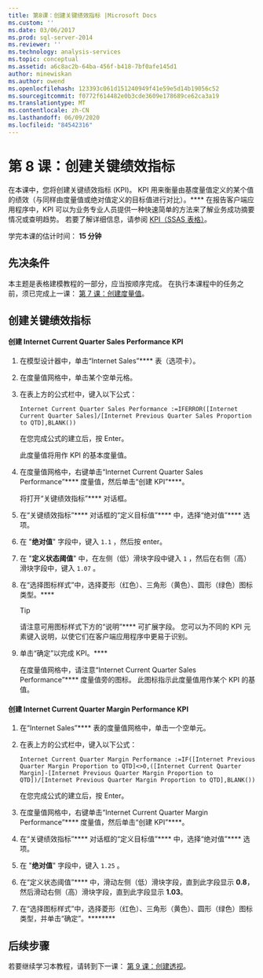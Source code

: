 ```yaml
---
title: 第8课：创建关键绩效指标 |Microsoft Docs
ms.custom: ''
ms.date: 03/06/2017
ms.prod: sql-server-2014
ms.reviewer: ''
ms.technology: analysis-services
ms.topic: conceptual
ms.assetid: a6c8ac2b-64ba-456f-b418-7bf0afe145d1
author: minewiskan
ms.author: owend
ms.openlocfilehash: 123393c061d151240949f41e59e5d14b19056c52
ms.sourcegitcommit: f0772f614482e0b3cde3609e178689ce62ca3a19
ms.translationtype: MT
ms.contentlocale: zh-CN
ms.lasthandoff: 06/09/2020
ms.locfileid: "84542316"
---
```

# <a name="lesson-8-create-key-performance-indicators"></a>第 8 课：创建关键绩效指标
  在本课中，您将创建关键绩效指标 (KPI)。 KPI 用来衡量由基度量值定义的某个值的绩效（与同样由度量值或绝对值定义的目标值进行对比）。**** 在报告客户端应用程序中，KPI 可以为业务专业人员提供一种快速简单的方法来了解业务成功摘要情况或查明趋势。 若要了解详细信息，请参阅 [KPI（SSAS 表格）](tabular-models/kpis-ssas-tabular.md)。  
  
 学完本课的估计时间： **15 分钟**  
  
## <a name="prerequisites"></a>先决条件  
 本主题是表格建模教程的一部分，应当按顺序完成。 在执行本课程中的任务之前，须已完成上一课： [第 7 课：创建度量值](lesson-6-create-measures.md)。  
  
## <a name="create-key-performance-indicators"></a>创建关键绩效指标  
  
#### <a name="to-create-an-internet-current-quarter-sales-performance-kpi"></a>创建 Internet Current Quarter Sales Performance KPI  
  
1.  在模型设计器中，单击“Internet Sales”**** 表（选项卡）。  
  
2.  在度量值网格中，单击某个空单元格。  
  
3.  在表上方的公式栏中，键入以下公式：  
  
     `Internet Current Quarter Sales Performance :=IFERROR([Internet Current Quarter Sales]/[Internet Previous Quarter Sales Proportion to QTD],BLANK())`  
  
     在您完成公式的建立后，按 Enter。  
  
     此度量值将用作 KPI 的基本度量值。  
  
4.  在度量值网格中，右键单击“Internet Current Quarter Sales Performance”**** 度量值，然后单击“创建 KPI”****。  
  
     将打开“关键绩效指标”**** 对话框。  
  
5.  在“关键绩效指标”**** 对话框的“定义目标值”**** 中，选择“绝对值”**** 选项。  
  
6.  在 "**绝对值**" 字段中，键入 `1.1` ，然后按 enter。  
  
7.  在 "**定义状态阈值**" 中，在左侧（低）滑块字段中键入 `1` ，然后在右侧（高）滑块字段中，键入 `1.07` 。  
  
8.  在“选择图标样式”中，选择菱形（红色）、三角形（黄色）、圆形（绿色）图标类型。****  
  
    > [!TIP]  
    >  请注意可用图标样式下方的“说明”**** 可扩展字段。 您可以为不同的 KPI 元素键入说明，以使它们在客户端应用程序中更易于识别。  
  
9. 单击“确定”以完成 KPI。****  
  
     在度量值网格中，请注意“Internet Current Quarter Sales Performance”**** 度量值旁的图标。 此图标指示此度量值用作某个 KPI 的基值。  
  
#### <a name="to-create-an-internet-current-quarter-margin-performance-kpi"></a>创建 Internet Current Quarter Margin Performance KPI  
  
1.  在“Internet Sales”**** 表的度量值网格中，单击一个空单元。  
  
2.  在表上方的公式栏中，键入以下公式：  
  
     `Internet Current Quarter Margin Performance :=IF([Internet Previous Quarter Margin Proportion to QTD]<>0,([Internet Current Quarter Margin]-[Internet Previous Quarter Margin Proportion to QTD])/[Internet Previous Quarter Margin Proportion to QTD],BLANK())`  
  
     在您完成公式的建立后，按 Enter。  
  
3.  在度量值网格中，右键单击“Internet Current Quarter Margin Performance”**** 度量值，然后单击“创建 KPI”****。  
  
4.  在“关键绩效指标”**** 对话框的“定义目标值”**** 中，选择“绝对值”**** 选项。  
  
5.  在 "**绝对值**" 字段中，键入 `1.25` 。  
  
6.  在“定义状态阈值”**** 中，滑动左侧（低）滑块字段，直到此字段显示 **0.8**，然后滑动右侧（高）滑块字段，直到此字段显示 **1.03**。  
  
7.  在“选择图标样式”中，选择菱形（红色）、三角形（黄色）、圆形（绿色）图标类型，并单击“确定”。********  
  
## <a name="next-step"></a>后续步骤  
 若要继续学习本教程，请转到下一课： [第 9 课：创建透视](lesson-8-create-perspectives.md)。  
  
  
